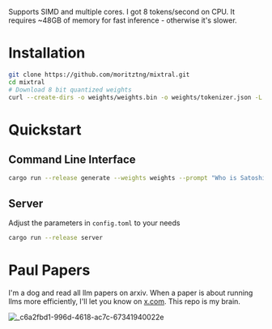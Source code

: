 Supports SIMD and multiple cores. I got 8 tokens/second on CPU. It requires ~48GB of memory for fast inference - otherwise it's slower.

# Installation
```bash
git clone https://github.com/moritztng/mixtral.git
cd mixtral
# Download 8 bit quantized weights
curl --create-dirs -o weights/weights.bin -o weights/tokenizer.json -L https://huggingface.co/moritztng/Mixtral-8x7B-Instruct-v0.1/resolve/main/{weights.bin,tokenizer.json}
```

# Quickstart
## Command Line Interface
```bash
cargo run --release generate --weights weights --prompt "Who is Satoshi Nakamoto?" --length 256 --autostop
```
## Server
Adjust the parameters in `config.toml` to your needs
```bash
cargo run --release server
```

# Paul Papers
I'm a dog and read all llm papers on arxiv. When a paper is about running llms more efficiently, I'll let you know on [x.com](https://x.com/paulpapers). This repo is my brain.

![_c6a2fbd1-996d-4618-ac7c-67341940022e](https://github.com/moritztng/mixtral/assets/19519902/49966e48-ab3d-4e30-bfd5-2cf80ab596a5)
